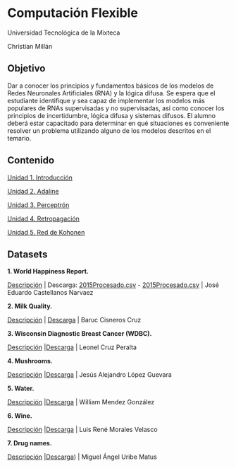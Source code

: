 # Computación Flexible

Universidad Tecnológica de la Mixteca

Christian Millán

## Objetivo

Dar a conocer los principios y fundamentos básicos de los modelos de Redes Neuronales Artificiales (RNA) y la lógica difusa.
Se espera que el estudiante identifique y sea capaz de implementar los modelos más populares de RNAs supervisadas y no supervisadas, así como conocer los principios de incertidumbre, lógica difusa y sistemas difusos.
El alumno deberá estar capacitado para determinar en qué situaciones es conveniente resolver un problema utilizando alguno de los modelos descritos en el temario.

## Contenido

[Unidad 1. Introducción](./L01-intro/README.md)

[Unidad 2. Adaline](./L02-adaline/README.md)

[Unidad 3. Perceptrón](./L03-perceptron/README.md)

[Unidad 4. Retropagación](./L04-backpropagation/README.md)

[Unidad 5. Red de Kohonen](./L05-som/README.md)


## Datasets

**1. World Happiness Report.**

[Descripción](./datasets/world_happiness_report/world_happiness_report.pdf)
| Descarga: [2015Procesado.csv](./datasets/world_happiness_report/2015Procesado.csv) - [2015Procesado.csv](./datasets/world_happiness_report/2015Procesado.csv)
| José Eduardo Castellanos Narvaez

**2. Milk Quality.**

[Descripción](./datasets/02-milk-quality/milkQuality.md)
| [Descarga](https://www.kaggle.com/datasets/yrohit199/milk-quality)
| Baruc Cisneros Cruz

**3. Wisconsin Diagnostic Breast Cancer (WDBC).**

[Descripción](./datasets/03-Wisconsin-Diagnostic-Breast-Cancer/winsconsin-breast-cancer.md)
|[Descarga](./../datasets/03-Wisconsin-Diagnostic-Breast-Cancer/breast-cancer-wisconsin.csv)
| Leonel Cruz Peralta

**4. Mushrooms.**

[Descripción](https://github.com/Alejandro2000Lopez/Tarea-2_1-Dataset-Mushroom/blob/main/DataSet%20Mushroom.ipynb)
|[Descarga](https://github.com/Alejandro2000Lopez/Tarea-2_1-Dataset-Mushroom/blob/main/mushrooms.csv)
| Jesús Alejandro López Guevara

**5. Water.**

[Descripción](./datasets/05-water/Water%20Datset.md)
|[Descarga](./datasets/05-water/water_potability.csv)
| William Mendez González

**6. Wine.**

[Descripción](./datasets/06-wine/06-wine.md)
|[Descarga](https://archive.ics.uci.edu/ml/machine-learning-databases/wine/)
| Luis René Morales Velasco

**7. Drug names.**

[Descripción](./07-drug-names/DATASET.md)
|[Descarga](./datasets/07-drug-names/dataset1/))
| Miguel Ángel Uribe Matus
